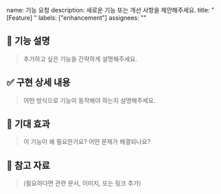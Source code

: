 name: 기능 요청
description: 새로운 기능 또는 개선 사항을 제안해주세요.
title: "[Feature] "
labels: ["enhancement"]
assignees: ""

## 🚀 기능 설명
> 추가하고 싶은 기능을 간략하게 설명해주세요.

## ✅ 구현 상세 내용
> 어떤 방식으로 기능이 동작해야 하는지 설명해주세요.

## 🎯 기대 효과
> 이 기능이 왜 필요한가요? 어떤 문제가 해결되나요?

## 📸 참고 자료
> (필요하다면 관련 문서, 이미지, 또는 링크 추가)
